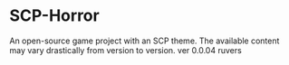 # SCP-Horror
An open-source game project with an SCP theme.
The available content may vary drastically from version to version.
ver 0.0.04
ruvers